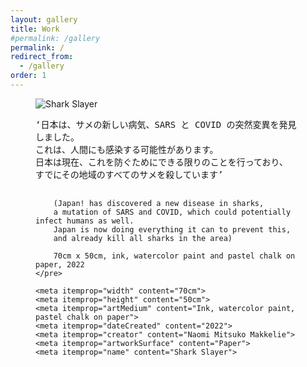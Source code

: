 ```yaml
---
layout: gallery
title: Work
#permalink: /gallery
permalink: /
redirect_from:
  - /gallery
order: 1
---
```


<figure itemscope="" itemtype="https://schema.org/Painting">
  <img src="https://www2.naomimakkelie.nl/assets/img/shark.jpg" alt="Shark Slayer" itemprop="image">

  <figcaption>
    <pre itemprop="description" style="white-space: pre-line;">
        ‘日本は、サメの新しい病気、SARS と COVID の突然変異を発見しました。
        これは、人間にも感染する可能性があります。
        日本は現在、これを防ぐためにできる限りのことを行っており、
        すでにその地域のすべてのサメを殺しています’

        (Japan! has discovered a new disease in sharks,
        a mutation of SARS and COVID, which could potentially infect humans as well.
        Japan is now doing everything it can to prevent this,
        and already kill all sharks in the area)

        70cm x 50cm, ink, watercolor paint and pastel chalk on paper, 2022
    </pre>

    <meta itemprop="width" content="70cm">
    <meta itemprop="height" content="50cm">
    <meta itemprop="artMedium" content="Ink, watercolor paint, pastel chalk on paper">
    <meta itemprop="dateCreated" content="2022">
    <meta itemprop="creator" content="Naomi Mitsuko Makkelie">
    <meta itemprop="artworkSurface" content="Paper">
    <meta itemprop="name" content="Shark Slayer">
  </figcaption>

  <script type="application/ld+json">
  {
    "@context": "https://schema.org",
    "@type": "Painting",
    "name": "Shark Slayer",
    "description": "‘日本は、サメの新しい病気、SARS と COVID の突然変異を発見しました。これは、人間にも感染する可能性があります。日本は現在、これを防ぐためにできる限りのことを行っており、すでにその地域のすべてのサメを殺しています’ (Japan! has discovered a new disease in sharks, a mutation of SARS and COVID, which could potentially infect humans as well. Japan is now doing everything it can to prevent this, and already kill all sharks in the area)",
    "width": "70cm",
    "height": "50cm",
    "artMedium": "Ink, watercolor paint, pastel chalk on paper",
    "dateCreated": "2022",
    "creator": {
      "@type": "Person",
      "name": "Naomi Mitsuko Makkelie"
    },
    "artworkSurface": "Paper",
    "image": "https://www2.naomimakkelie.nl/assets/img/shark.jpg"
  }
  </script>
</figure>
